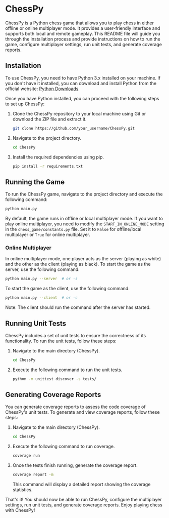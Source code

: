 # ChessPy

ChessPy is a Python chess game that allows you to play chess in either offline or online multiplayer mode. It provides a user-friendly interface and supports both local and remote gameplay. This README file will guide you through the installation process and provide instructions on how to run the game, configure multiplayer settings, run unit tests, and generate coverage reports.

## Installation

To use ChessPy, you need to have Python 3.x installed on your machine. If you don't have it installed, you can download and install Python from the official website: [Python Downloads](https://www.python.org/downloads/)

Once you have Python installed, you can proceed with the following steps to set up ChessPy:

1. Clone the ChessPy repository to your local machine using Git or download the ZIP file and extract it.

   ```bash
   git clone https://github.com/your_username/ChessPy.git
   ```

2. Navigate to the project directory.

   ```bash
   cd ChessPy
   ```

3. Install the required dependencies using pip.

   ```bash
   pip install -r requirements.txt
   ```

## Running the Game

To run the ChessPy game, navigate to the project directory and execute the following command:

```bash
python main.py
```

By default, the game runs in offline or local multiplayer mode. If you want to play online multiplayer, you need to modify the `START_IN_ONLINE_MODE` setting in the `chess_game/constants.py` file. Set it to `False` for offline/local multiplayer or `True` for online multiplayer.

### Online Multiplayer

In online multiplayer mode, one player acts as the server (playing as white) and the other as the client (playing as black). To start the game as the server, use the following command:

```bash
python main.py --server  # or -s
```

To start the game as the client, use the following command:

```bash
python main.py --client  # or -c
```

Note: The client should run the command after the server has started.

## Running Unit Tests

ChessPy includes a set of unit tests to ensure the correctness of its functionality. To run the unit tests, follow these steps:

1. Navigate to the main directory (ChessPy).

   ```bash
   cd ChessPy
   ```

2. Execute the following command to run the unit tests.

   ```bash
   python -m unittest discover -s tests/
   ```

## Generating Coverage Reports

You can generate coverage reports to assess the code coverage of ChessPy's unit tests. To generate and view coverage reports, follow these steps:

1. Navigate to the main directory (ChessPy).

   ```bash
   cd ChessPy
   ```

2. Execute the following command to run coverage.

   ```bash
   coverage run
   ```

3. Once the tests finish running, generate the coverage report.

   ```bash
   coverage report -m
   ```

   This command will display a detailed report showing the coverage statistics.

That's it! You should now be able to run ChessPy, configure the multiplayer settings, run unit tests, and generate coverage reports. Enjoy playing chess with ChessPy!

